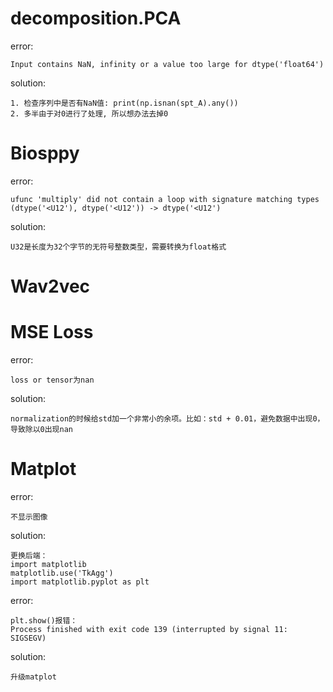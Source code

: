# decomposition.PCA

error:
```
Input contains NaN, infinity or a value too large for dtype('float64')
```
solution:
```
1. 检查序列中是否有NaN值: print(np.isnan(spt_A).any())
2. 多半由于对0进行了处理, 所以想办法去掉0
```

# Biosppy

error:
```
ufunc 'multiply' did not contain a loop with signature matching types (dtype('<U12'), dtype('<U12')) -> dtype('<U12')
```
solution:
```
U32是长度为32个字节的无符号整数类型，需要转换为float格式
```

# Wav2vec

# MSE Loss

error:
```
loss or tensor为nan
```
solution:
```
normalization的时候给std加一个非常小的余项。比如：std + 0.01，避免数据中出现0，导致除以0出现nan
```

# Matplot

error:
```
不显示图像
```
solution:
```
更换后端：
import matplotlib
matplotlib.use('TkAgg')
import matplotlib.pyplot as plt
```
error:
```
plt.show()报错：
Process finished with exit code 139 (interrupted by signal 11: SIGSEGV)
```
solution:
```
升级matplot
```
